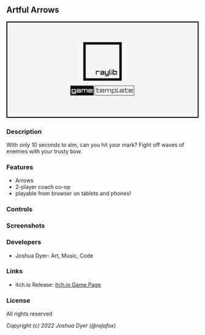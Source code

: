 ## Artful Arrows

![Artful Arrows](screenshots/screenshot000.png "Artful Arrows")

### Description

With only 10 seconds to aim, can you hit your mark? Fight off waves of enemies with your trusty bow.

### Features

 - Arrows
 - 2-player coach co-op
 - playable from browser on tablets and phones!

### Controls



### Screenshots


### Developers

 - Joshua Dyer- Art, Music, Code


### Links

 - itch.io Release: [itch.io Game Page](https://rojafox.itch.io/)

### License

All rights reserved

*Copyright (c) 2022 Joshua Dyer (@rojafox)*

